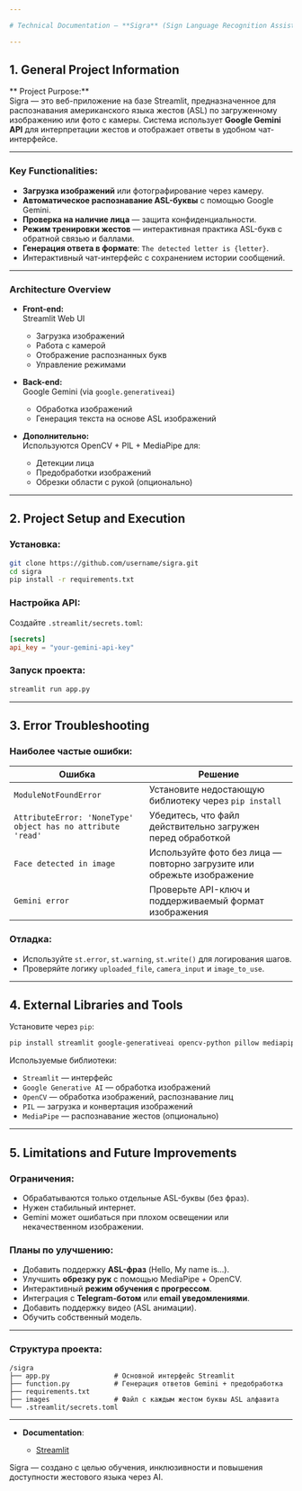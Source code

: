 ```yaml
---

# Technical Documentation — **Sigra** (Sign Language Recognition Assistant)

---
```


## 1. General Project Information

** Project Purpose:**  
Sigra — это веб-приложение на базе Streamlit, предназначенное для распознавания американского языка жестов (ASL) по загруженному изображению или фото с камеры. Система использует **Google Gemini API** для интерпретации жестов и отображает ответы в удобном чат-интерфейсе.

---

### Key Functionalities:

-  **Загрузка изображений** или фотографирование через камеру.
-  **Автоматическое распознавание ASL-буквы** с помощью Google Gemini.
-  **Проверка на наличие лица** — защита конфиденциальности.
-  **Режим тренировки жестов** — интерактивная практика ASL-букв с обратной связью и баллами.
-  **Генерация ответа в формате**: `The detected letter is {letter}`.
-  Интерактивный чат-интерфейс с сохранением истории сообщений.

---

### Architecture Overview

- **Front-end:**  
  Streamlit Web UI  
  - Загрузка изображений  
  - Работа с камерой  
  - Отображение распознанных букв  
  - Управление режимами

- **Back-end:**  
  Google Gemini (via `google.generativeai`)  
  - Обработка изображений  
  - Генерация текста на основе ASL изображений

- **Дополнительно:**  
  Используются OpenCV + PIL + MediaPipe для:
  - Детекции лица  
  - Предобработки изображений  
  - Обрезки области с рукой (опционально)

---

## 2. Project Setup and Execution

### Установка:

```bash
git clone https://github.com/username/sigra.git
cd sigra
pip install -r requirements.txt
```

### Настройка API:

Создайте `.streamlit/secrets.toml`:

```toml
[secrets]
api_key = "your-gemini-api-key"
```

### Запуск проекта:

```bash
streamlit run app.py
```

---

## 3. Error Troubleshooting

### Наиболее частые ошибки:

| Ошибка | Решение |
|-------|---------|
| `ModuleNotFoundError` | Установите недостающую библиотеку через `pip install` |
| `AttributeError: 'NoneType' object has no attribute 'read'` | Убедитесь, что файл действительно загружен перед обработкой |
| `Face detected in image` | Используйте фото без лица — повторно загрузите или обрежьте изображение |
| `Gemini error` | Проверьте API-ключ и поддерживаемый формат изображения |

### Отладка:

- Используйте `st.error`, `st.warning`, `st.write()` для логирования шагов.
- Проверяйте логику `uploaded_file`, `camera_input` и `image_to_use`.

---

## 4. External Libraries and Tools

Установите через `pip`:

```bash
pip install streamlit google-generativeai opencv-python pillow mediapipe
```

Используемые библиотеки:

- `Streamlit` — интерфейс
- `Google Generative AI` — обработка изображений
- `OpenCV` — обработка изображений, распознавание лиц
- `PIL` — загрузка и конвертация изображений
- `MediaPipe` — распознавание жестов (опционально)

---

## 5. Limitations and Future Improvements

### Ограничения:

- Обрабатываются только отдельные ASL-буквы (без фраз).
- Нужен стабильный интернет.
- Gemini может ошибаться при плохом освещении или некачественном изображении.

### Планы по улучшению:

-  Добавить поддержку **ASL-фраз** (Hello, My name is...).
-  Улучшить **обрезку рук** с помощью MediaPipe + OpenCV.
-  Интерактивный **режим обучения с прогрессом**.
-  Интеграция с **Telegram-ботом** или **email уведомлениями**.
-  Добавить поддержку видео (ASL анимации).
-  Обучить собственный модель. 

---

### Структура проекта:

```
/sigra
├── app.py                # Основной интерфейс Streamlit
├── function.py           # Генерация ответов Gemini + предобработка
├── requirements.txt
├── images                # Файл с каждым жестом буквы ASL алфавита 
└── .streamlit/secrets.toml
```

---
* **Documentation**:

  * [Streamlit](https://6igsm0ke-sltpro1-gemini-app-adik-zrhf5p.streamlit.app/)
  

Sigra — создано с целью обучения, инклюзивности и повышения доступности жестового языка через AI.
